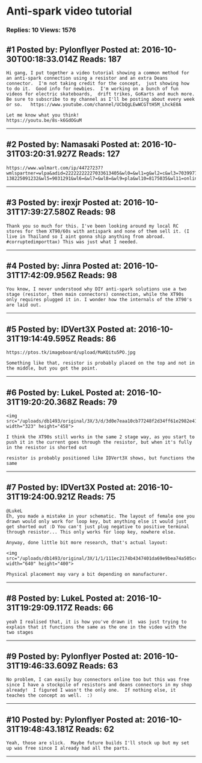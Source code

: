 # Anti-spark video tutorial

### Replies: 10 Views: 1576

## \#1 Posted by: Pylonflyer Posted at: 2016-10-30T00:18:33.014Z Reads: 187

```
Hi gang, I put together a video tutorial showing a common method for an anti-spark connection using a resistor and an extra Deans connector.  I'm not taking credit for the concept,  just showing how to do it.  Good info for newbies.  I'm working on a bunch of fun videos for electric skateboards,  drift trikes, GoKarts and much more.  Be sure to subscribe to my channel as I'll be posting about every week or so.   https://www.youtube.com/channel/UCbQgLEwWCGTtH5M_LhckE0A

Let me know what you think!   
https://youtu.be/8s-k6GdOGuM
```

---
## \#2 Posted by: Namasaki Posted at: 2016-10-31T03:20:31.927Z Reads: 127

```
https://www.walmart.com/ip/44727237?wmlspartner=wlpa&adid=22222222227033613405&wl0=&wl1=g&wl2=c&wl3=70399771712&wl4=pla-138225091232&wl5=9031291&wl6=&wl7=&wl8=&wl9=pla&wl10=8175035&wl11=online&wl12=44727237&wl13=&veh=sem
```

---
## \#3 Posted by: irexjr Posted at: 2016-10-31T17:39:27.580Z Reads: 98

```
Thank you so much for this. I've been looking around my local RC stores for them XT90/60s with antispark and none of them sell it. (I live in Thailand so I aint gonna ship anything from abroad. #corruptedimporttax) This was just what I needed.
```

---
## \#4 Posted by: Jinra Posted at: 2016-10-31T17:42:09.956Z Reads: 98

```
You know, I never understood why DIY anti-spark solutions use a two stage (resistor, then main connectors) connection, while the XT90s only requires plugged it in. I wonder how the internals of the XT90's are laid out.
```

---
## \#5 Posted by: IDVert3X Posted at: 2016-10-31T19:14:49.595Z Reads: 86

```
https://ptos.tk/imageboard/upload/MaKQitu5PO.jpg

Something like that, resistor is probably placed on the top and not in the middle, but you got the point.
```

---
## \#6 Posted by: LukeL Posted at: 2016-10-31T19:20:20.368Z Reads: 79

```
<img src="/uploads/db1493/original/3X/3/d/3d0e7eaa10cb77248f2d34ff61e2982e41ed3e97.png" width="323" height="458">

I think the XT90s still works in the same 2 stage way, as you start to push it in the current goes through the resistor, but when it's fully in the resistor is shorted out

resistor is probably positioned like IDVert3X shows, but functions the same
```

---
## \#7 Posted by: IDVert3X Posted at: 2016-10-31T19:24:00.921Z Reads: 75

```
@LukeL
Eh, you made a mistake in your schematic. The layout of female one you drawn would only work for loop key, but anything else it would just get shorted out :D You can't just plug negative to positive terminal through resistor... This only works for loop key, nowhere else.

Anyway, done little bit more research, that's actual layout:

<img src="/uploads/db1493/original/3X/1/1/111ec2174b4347401da69e9bea74a505cc5878c6.png" width="640" height="400">

Physical placement may vary a bit depending on manufacturer.
```

---
## \#8 Posted by: LukeL Posted at: 2016-10-31T19:29:09.117Z Reads: 66

```
yeah I realised that, it is how you've drawn it  was just trying to explain that it functions the same as the one in the video with the two stages
```

---
## \#9 Posted by: Pylonflyer Posted at: 2016-10-31T19:46:33.609Z Reads: 63

```
No problem, I can easily buy connectors online too but this was free since I have a stockpile of resistors and deans connectors in my shop already!  I figured I wasn't the only one.  If nothing else, it teaches the concept as well.  :)
```

---
## \#10 Posted by: Pylonflyer Posted at: 2016-10-31T19:48:43.181Z Reads: 62

```
Yeah, those are slick.  Maybe future builds I'll stock up but my set up was free since I already had all the parts.
```

---

